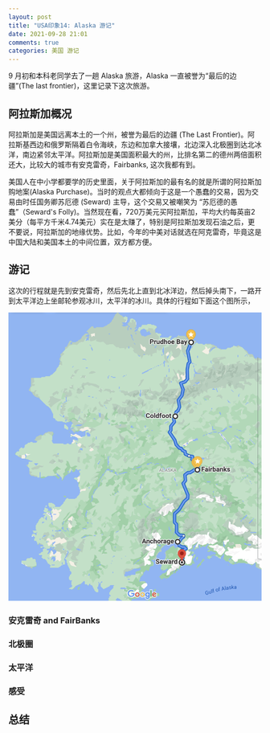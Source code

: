 ```yaml
---
layout: post
title: "USA印象14: Alaska 游记"
date: 2021-09-28 21:01
comments: true
categories: 美国 游记
---
```


9 月初和本科老同学去了一趟 Alaska 旅游，Alaska 一直被誉为“最后的边疆”(The last frontier)，这里记录下这次旅游。

<!--more-->

## 阿拉斯加概况

阿拉斯加是美国远离本土的一个州，被誉为最后的边疆 (The Last Frontier)。阿拉斯基西边和俄罗斯隔着白令海峡，东边和加拿大接壤，北边深入北极圈到达北冰洋，南边紧邻太平洋。阿拉斯加是美国面积最大的州，比排名第二的德州两倍面积还大，比较大的城市有安克雷奇，Fairbanks, 这次我都有到。

美国人在中小学都要学的历史里面，关于阿拉斯加的最有名的就是所谓的阿拉斯加购地案(Alaska Purchase)。当时的观点大都倾向于这是一个愚蠢的交易，因为交易由时任国务卿苏厄德 (Seward) 主导，这个交易又被嘲笑为 “苏厄德的愚蠢”（Seward's Folly)。当然现在看，720万美元买阿拉斯加，平均大约每英亩2美分（每平方千米4.74美元）实在是太赚了，特别是阿拉斯加发现石油之后，更不要说，阿拉斯加的地缘优势。比如，今年的中美对话就选在阿克雷奇，毕竟这是中国大陆和美国本土的中间位置，双方都方便。

## 游记

这次的行程就是先到安克雷奇，然后先北上直到北冰洋边，然后掉头南下，一路开到太平洋边上坐邮轮参观冰川，太平洋的冰川。具体的行程如下面这个图所示，

![路线图](/images/Alaska/Map.png)

### 安克雷奇 and FairBanks



### 北极圈

### 太平洋

### 感受

## 总结

